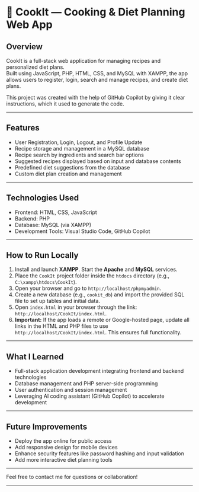 # 🍳 CookIt — Cooking & Diet Planning Web App

## Overview

CookIt is a full-stack web application for managing recipes and personalized diet plans.  
Built using JavaScript, PHP, HTML, CSS, and MySQL with XAMPP, the app allows users to register, login, search and manage recipes, and create diet plans.

This project was created with the help of GitHub Copilot by giving it clear instructions, which it used to generate the code.

---

## Features

- User Registration, Login, Logout, and Profile Update  
- Recipe storage and management in a MySQL database  
- Recipe search by ingredients and search bar options  
- Suggested recipes displayed based on input and database contents  
- Predefined diet suggestions from the database  
- Custom diet plan creation and management  

---

## Technologies Used

- Frontend: HTML, CSS, JavaScript  
- Backend: PHP  
- Database: MySQL (via XAMPP)  
- Development Tools: Visual Studio Code, GitHub Copilot  

---

## How to Run Locally

1. Install and launch **XAMPP**. Start the **Apache** and **MySQL** services.  
2. Place the `CookIt` project folder inside the `htdocs` directory (e.g., `C:\xampp\htdocs\CookIt`).  
3. Open your browser and go to `http://localhost/phpmyadmin`.  
4. Create a new database (e.g., `cookit_db`) and import the provided SQL file to set up tables and initial data.  
5. Open `index.html` in your browser through the link: `http://localhost/CookIt/index.html`.  
6. **Important:** If the app loads a remote or Google-hosted page, update all links in the HTML and PHP files to use `http://localhost/CookIt/index.html`. This ensures full functionality.  

---

## What I Learned

- Full-stack application development integrating frontend and backend technologies  
- Database management and PHP server-side programming  
- User authentication and session management  
- Leveraging AI coding assistant (GitHub Copilot) to accelerate development  

---

## Future Improvements

- Deploy the app online for public access  
- Add responsive design for mobile devices  
- Enhance security features like password hashing and input validation  
- Add more interactive diet planning tools  

---

Feel free to contact me for questions or collaboration!

---

